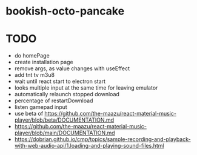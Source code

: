 # bookish-octo-pancake

# TODO

- do homePage
- create installation page
- remove args, as value changes with useEffect
- add tnt tv m3u8
- wait until react start to electron start
- looks multiple input at the same time for leaving emulator
- automatically relaunch stopped download
- percentage of restartDownload
- listen gamepad input
- use beta of https://github.com/the-maazu/react-material-music-player/blob/beta/DOCUMENTATION.md
- https://github.com/the-maazu/react-material-music-player/blob/main/DOCUMENTATION.md
- https://dobrian.github.io/cmp/topics/sample-recording-and-playback-with-web-audio-api/1.loading-and-playing-sound-files.html